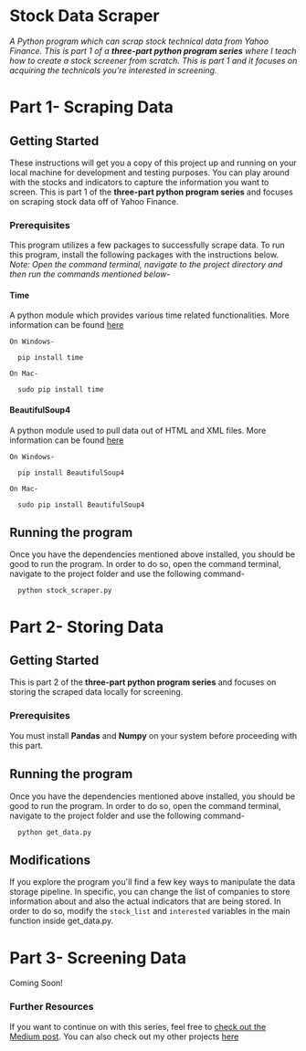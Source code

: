 # Stock Data Scraper
_A Python program which can scrap stock technical data from Yahoo Finance. This is part 1 of a **three-part python program series** where I teach how to create a stock screener from scratch. This is part 1 and it focuses on acquiring the technicals you're interested in screening._


# Part 1- Scraping Data
## Getting Started

These instructions will get you a copy of this project up and running on your local machine for development and testing purposes. You can play around with the stocks and indicators to capture the information you want to screen. This is part 1 of the **three-part python program series** and focuses on scraping stock data off of Yahoo Finance.


### Prerequisites

This program utilizes a few packages to successfully scrape data. To run this program, install the following packages with the instructions below. 
_Note: Open the command terminal, navigate to the project directory and then run the commands mentioned below-_

#### Time
A python module which provides various time related functionalities. More information can be found [here](https://docs.python.org/3/library/time.html "Time Official Documentation")
```
On Windows-

  pip install time
  
On Mac-
  
  sudo pip install time

```

#### BeautifulSoup4
A python module used to pull data out of HTML and XML files. More information can be found [here](https://www.crummy.com/software/BeautifulSoup/bs4/doc/ "BeautifulSoup4 Official Documentation")
```
On Windows-

  pip install BeautifulSoup4
  
On Mac-
  
  sudo pip install BeautifulSoup4

```

## Running the program
Once you have the dependencies mentioned above installed, you should be good to run the program. In order to do so, open the command terminal, navigate to the project folder and use the following command-

```
  python stock_scraper.py
```

# Part 2- Storing Data
## Getting Started

This is part 2 of the **three-part python program series** and focuses on storing the scraped data locally for screening.


### Prerequisites

You must install **Pandas** and **Numpy** on your system before proceeding with this part. 

## Running the program
Once you have the dependencies mentioned above installed, you should be good to run the program. In order to do so, open the command terminal, navigate to the project folder and use the following command-

```
  python get_data.py
```

## Modifications
If you explore the program you'll find a few key ways to manipulate the data storage pipeline. In specific, you can change the list of companies to store information about and also the actual indicators that are being stored. In order to do so, modify the ```stock_list``` and ```interested``` variables in the main function inside get_data.py.


# Part 3- Screening Data
Coming Soon!

### Further Resources
If you want to continue on with this series, feel free to [check out the Medium post](https://www.google.com "Building a stock screener from scratch"). You can also check out my other projects [here](https://www.harshrana.com "Harsh Rana")
